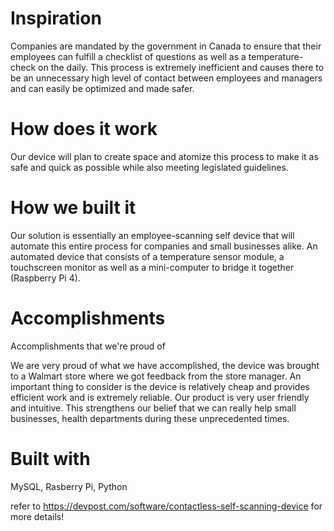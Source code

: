 # Inspiration
Companies are mandated by the government in Canada to ensure that their employees can fulfill a checklist of questions as well as a temperature-check on the daily.
This process is extremely inefficient and causes there to be an unnecessary high level of contact between employees and managers and can easily be optimized and made safer.

# How does it work
Our device will plan to create space and atomize this process to make it as safe and quick as possible while also meeting legislated guidelines.

# How we built it
Our solution is essentially an employee-scanning self device that will automate this entire process for companies and small businesses alike. 
An automated device that consists of a temperature sensor module, a touchscreen monitor as well as a mini-computer to bridge it together (Raspberry Pi 4).

# Accomplishments
Accomplishments that we're proud of

We are very proud of what we have accomplished, the device was brought to a Walmart store where we got feedback from the store manager. An important thing to consider is the device is relatively cheap and provides efficient work and is extremely reliable. Our product is very user friendly and intuitive. 
This strengthens our belief that we can really help small businesses, health departments during these unprecedented times.

# Built with
MySQL, Rasberry Pi, Python

refer to https://devpost.com/software/contactless-self-scanning-device for more details!
